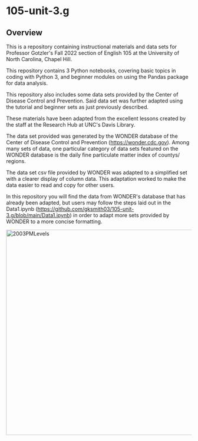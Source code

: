 # 105-unit-3.g

## Overview


This is a repository containing instructional materials and data sets for Professor Gotzler's Fall 2022 section of English 105 at the University of North Carolina, Chapel Hill.

This repository contains 3 Python notebooks, covering basic topics in coding with Python 3, and beginner modules on using the Pandas package for data analysis.

This repository also includes some data sets provided by the Center of Disease Control and Prevention. Said data set was further adapted using the tutorial and beginner sets as just previously described. 

These materials have been adapted from the excellent lessons created by the staff at the Research Hub at UNC's Davis Library.

The data set provided was generated by the WONDER database of the Center of Disease Control and Prevention (https://wonder.cdc.gov). Among many sets of data, one particular category of data sets featured on the WONDER database is the daily fine particulate matter index of countys/ regions. 

The data set csv file provided by WONDER was adapted to a simplified set with a clearer display of column data. This adaptation worked to make the data easier to read and copy for other users. 

In this repository you will find the data from WONDER's database that has already been adapted, but users may follow the steps laid out in the Data1.ipynb (https://github.com/gksmith03/105-unit-3.g/blob/main/Data1.ipynb) in order to adapt more sets provided by WONDER to a more concise formatting. 


<img width="558" alt="2003PMLevels" src="https://user-images.githubusercontent.com/118292714/203114476-f0515866-1036-4d47-a762-880cd88298b8.png">
